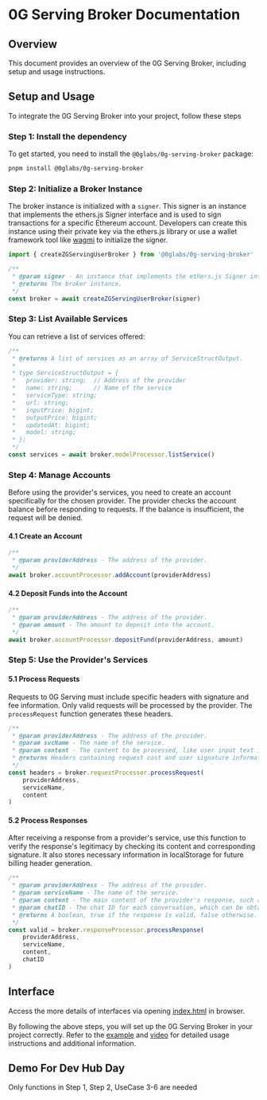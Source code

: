 # 0G Serving Broker Documentation

## Overview

This document provides an overview of the 0G Serving Broker, including setup and usage instructions.

## Setup and Usage

To integrate the 0G Serving Broker into your project, follow these steps

### Step 1: Install the dependency

To get started, you need to install the `@0glabs/0g-serving-broker` package:

```bash
pnpm install @0glabs/0g-serving-broker
```

### Step 2: Initialize a Broker Instance

The broker instance is initialized with a `signer`. This signer is an instance that implements the ethers.js Signer interface and is used to sign transactions for a specific Ethereum account. Developers can create this instance using their private key via the ethers.js library or use a wallet framework tool like [wagmi](https://wagmi.sh/react/guides/ethers) to initialize the signer.

```typescript
import { createZGServingUserBroker } from '@0glabs/0g-serving-broker'

/**
 * @param signer - An instance that implements the ethers.js Signer interface.
 * @returns The broker instance.
 */
const broker = await createZGServingUserBroker(signer)
```

### Step 3: List Available Services

You can retrieve a list of services offered:

```typescript
/**
 * @returns A list of services as an array of ServiceStructOutput.
 *
 * type ServiceStructOutput = {
 *   provider: string;  // Address of the provider
 *   name: string;      // Name of the service
 *   serviceType: string;
 *   url: string;
 *   inputPrice: bigint;
 *   outputPrice: bigint;
 *   updatedAt: bigint;
 *   model: string;
 * };
 */
const services = await broker.modelProcessor.listService()
```

### Step 4: Manage Accounts

Before using the provider's services, you need to create an account specifically for the chosen provider. The provider checks the account balance before responding to requests. If the balance is insufficient, the request will be denied.

#### 4.1 Create an Account

```typescript
/**
 * @param providerAddress - The address of the provider.
 */
await broker.accountProcessor.addAccount(providerAddress)
```

#### 4.2 Deposit Funds into the Account

```typescript
/**
 * @param providerAddress - The address of the provider.
 * @param amount - The amount to deposit into the account.
 */
await broker.accountProcessor.depositFund(providerAddress, amount)
```

### Step 5: Use the Provider's Services

#### 5.1 Process Requests

Requests to 0G Serving must include specific headers with signature and fee information. Only valid requests will be processed by the provider. The `processRequest` function generates these headers.

```typescript
/**
 * @param providerAddress - The address of the provider.
 * @param svcName - The name of the service.
 * @param content - The content to be processed, like user input text in a chatbot.
 * @returns Headers containing request cost and user signature information.
 */
const headers = broker.requestProcessor.processRequest(
    providerAddress,
    serviceName,
    content
)
```

#### 5.2 Process Responses

After receiving a response from a provider's service, use this function to verify the response's legitimacy by checking its content and corresponding signature. It also stores necessary information in localStorage for future billing header generation.

```typescript
/**
 * @param providerAddress - The address of the provider.
 * @param serviceName - The name of the service.
 * @param content - The main content of the provider's response, such as chatbot response text.
 * @param chatID - The chat ID for each conversation, which can be obtained from the provider's response.
 * @returns A boolean, true if the response is valid, false otherwise.
 */
const valid = broker.responseProcessor.processResponse(
    providerAddress,
    serviceName,
    content,
    chatID
)
```

## Interface

Access the more details of interfaces via opening [index.html](./docs/index.html) in browser.

By following the above steps, you will set up the 0G Serving Broker in your project correctly. Refer to the [example](https://github.com/Ravenyjh/serving-demo) and [video](https://raven.neetorecord.com/watch/3a4f134d-2c52-4cb7-b4ce-e02a8cefc2f1) for detailed usage instructions and additional information.

## Demo For Dev Hub Day

Only functions in Step 1, Step 2, UseCase 3-6 are needed
